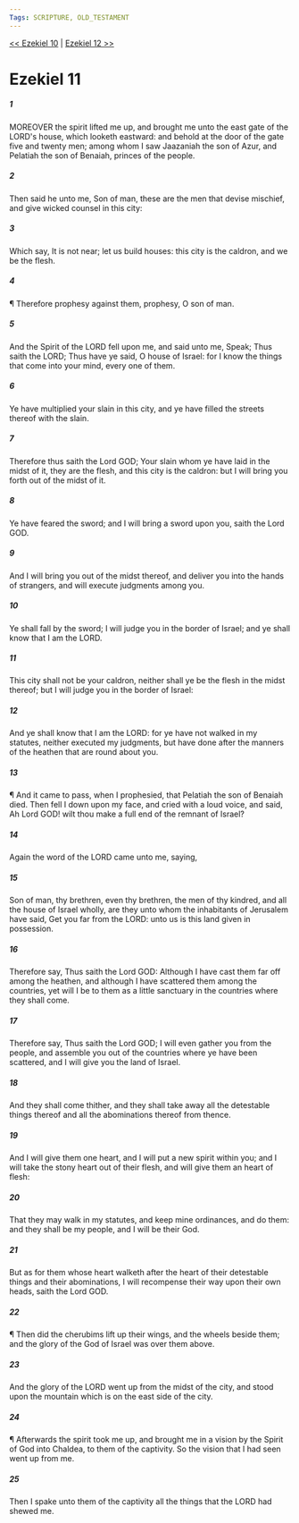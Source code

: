 ```yaml
---
Tags: SCRIPTURE, OLD_TESTAMENT
---
```


[<< Ezekiel 10](OLD_TESTAMENT/26_Ezekiel/Ezekiel_10.md) | [Ezekiel 12 >>](OLD_TESTAMENT/26_Ezekiel/Ezekiel_12.md)

# Ezekiel 11

##### 1
 MOREOVER the spirit lifted me up, and brought me unto the east gate of the LORD's house, which looketh eastward: and behold at the door of the gate five and twenty men; among whom I saw Jaazaniah the son of Azur, and Pelatiah the son of Benaiah, princes of the people.
##### 2
 Then said he unto me, Son of man, these are the men that devise mischief, and give wicked counsel in this city:
##### 3
 Which say, It is not near; let us build houses: this city is the caldron, and we be the flesh.
##### 4
 ¶ Therefore prophesy against them, prophesy, O son of man.
##### 5
 And the Spirit of the LORD fell upon me, and said unto me, Speak; Thus saith the LORD; Thus have ye said, O house of Israel: for I know the things that come into your mind, every one of them.
##### 6
 Ye have multiplied your slain in this city, and ye have filled the streets thereof with the slain.
##### 7
 Therefore thus saith the Lord GOD; Your slain whom ye have laid in the midst of it, they are the flesh, and this city is the caldron: but I will bring you forth out of the midst of it.
##### 8
 Ye have feared the sword; and I will bring a sword upon you, saith the Lord GOD.
##### 9
 And I will bring you out of the midst thereof, and deliver you into the hands of strangers, and will execute judgments among you.
##### 10
 Ye shall fall by the sword; I will judge you in the border of Israel; and ye shall know that I am the LORD.
##### 11
 This city shall not be your caldron, neither shall ye be the flesh in the midst thereof; but I will judge you in the border of Israel:
##### 12
 And ye shall know that I am the LORD: for ye have not walked in my statutes, neither executed my judgments, but have done after the manners of the heathen that are round about you.
##### 13
 ¶ And it came to pass, when I prophesied, that Pelatiah the son of Benaiah died.  Then fell I down upon my face, and cried with a loud voice, and said, Ah Lord GOD!  wilt thou make a full end of the remnant of Israel?
##### 14
 Again the word of the LORD came unto me, saying,
##### 15
 Son of man, thy brethren, even thy brethren, the men of thy kindred, and all the house of Israel wholly, are they unto whom the inhabitants of Jerusalem have said, Get you far from the LORD: unto us is this land given in possession.
##### 16
 Therefore say, Thus saith the Lord GOD: Although I have cast them far off among the heathen, and although I have scattered them among the countries, yet will I be to them as a little sanctuary in the countries where they shall come.
##### 17
 Therefore say, Thus saith the Lord GOD; I will even gather you from the people, and assemble you out of the countries where ye have been scattered, and I will give you the land of Israel.
##### 18
 And they shall come thither, and they shall take away all the detestable things thereof and all the abominations thereof from thence.
##### 19
 And I will give them one heart, and I will put a new spirit within you; and I will take the stony heart out of their flesh, and will give them an heart of flesh:
##### 20
 That they may walk in my statutes, and keep mine ordinances, and do them: and they shall be my people, and I will be their God.
##### 21
 But as for them whose heart walketh after the heart of their detestable things and their abominations, I will recompense their way upon their own heads, saith the Lord GOD.
##### 22
 ¶ Then did the cherubims lift up their wings, and the wheels beside them; and the glory of the God of Israel was over them above.
##### 23
 And the glory of the LORD went up from the midst of the city, and stood upon the mountain which is on the east side of the city.
##### 24
 ¶ Afterwards the spirit took me up, and brought me in a vision by the Spirit of God into Chaldea, to them of the captivity.  So the vision that I had seen went up from me.
##### 25
 Then I spake unto them of the captivity all the things that the LORD had shewed me.
